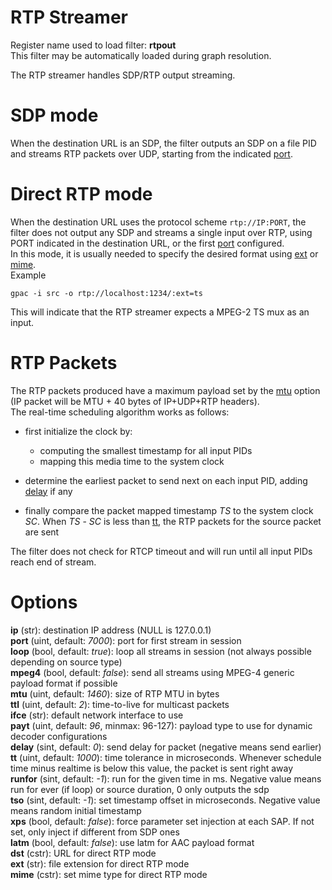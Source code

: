 <!-- automatically generated - do not edit, patch gpac/applications/gpac/gpac.c -->

# RTP Streamer  
  
Register name used to load filter: __rtpout__  
This filter may be automatically loaded during graph resolution.  
  
The RTP streamer handles SDP/RTP output streaming.  

# SDP mode  
  
When the destination URL is an SDP, the filter outputs an SDP on a file PID and streams RTP packets over UDP, starting from the indicated [port](#port).  

# Direct RTP mode  
  
When the destination URL uses the protocol scheme `rtp://IP:PORT`, the filter does not output any SDP and streams a single input over RTP, using PORT indicated in the destination URL, or the first [port](#port) configured.  
In this mode, it is usually needed to specify the desired format using [ext](#ext) or [mime](#mime).  
Example
```
gpac -i src -o rtp://localhost:1234/:ext=ts
```  
This will indicate that the RTP streamer expects a MPEG-2 TS mux as an input.  

# RTP Packets  
  
The RTP packets produced have a maximum payload set by the [mtu](#mtu) option (IP packet will be MTU + 40 bytes of IP+UDP+RTP headers).  
The real-time scheduling algorithm works as follows:  

- first initialize the clock by:  

    - computing the smallest timestamp for all input PIDs  
    - mapping this media time to the system clock  

- determine the earliest packet to send next on each input PID, adding [delay](#delay) if any  
- finally compare the packet mapped timestamp _TS_ to the system clock _SC_. When _TS_ - _SC_ is less than [tt](#tt), the RTP packets for the source packet are sent  

  
The filter does not check for RTCP timeout and will run until all input PIDs reach end of stream.  
  

# Options    
  
<a id="ip">__ip__</a> (str):   destination IP address (NULL is 127.0.0.1)  
<a id="port">__port__</a> (uint, default: _7000_): port for first stream in session  
<a id="loop">__loop__</a> (bool, default: _true_): loop all streams in session (not always possible depending on source type)  
<a id="mpeg4">__mpeg4__</a> (bool, default: _false_): send all streams using MPEG-4 generic payload format if possible  
<a id="mtu">__mtu__</a> (uint, default: _1460_): size of RTP MTU in bytes  
<a id="ttl">__ttl__</a> (uint, default: _2_): time-to-live for multicast packets  
<a id="ifce">__ifce__</a> (str): default network interface to use  
<a id="payt">__payt__</a> (uint, default: _96_, minmax: 96-127): payload type to use for dynamic decoder configurations  
<a id="delay">__delay__</a> (sint, default: _0_): send delay for packet (negative means send earlier)  
<a id="tt">__tt__</a> (uint, default: _1000_): time tolerance in microseconds. Whenever schedule time minus realtime is below this value, the packet is sent right away  
<a id="runfor">__runfor__</a> (sint, default: _-1_): run for the given time in ms. Negative value means run for ever (if loop) or source duration, 0 only outputs the sdp  
<a id="tso">__tso__</a> (sint, default: _-1_): set timestamp offset in microseconds. Negative value means random initial timestamp  
<a id="xps">__xps__</a> (bool, default: _false_): force parameter set injection at each SAP. If not set, only inject if different from SDP ones  
<a id="latm">__latm__</a> (bool, default: _false_): use latm for AAC payload format  
<a id="dst">__dst__</a> (cstr): URL for direct RTP mode  
<a id="ext">__ext__</a> (str): file extension for direct RTP mode  
<a id="mime">__mime__</a> (cstr): set mime type for direct RTP mode  
  
